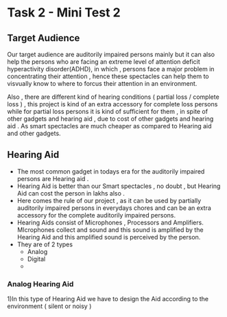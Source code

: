# Task 2 - Mini Test 2
## Target Audience

Our target audience are auditorily impaired persons mainly but it can also help the persons who are facing an extreme level of attention deficit hyperactivity disorder(ADHD), in which , persons face a major problem in concentrating their attention , hence these spectacles can help them to visvually know to where to forcus their attention in an environment.

Also , there are different kind of hearing conditions ( partial loss / complete loss ) , this project is kind of an extra accessory for complete loss persons while for partial loss persons it is kind of sufficient for them , in spite of other gadgets and hearing aid , due to cost of other gadgets and hearing aid . As smart spectacles are much cheaper as compared to Hearing aid and other gadgets.

## Hearing Aid 

- The most common gadget in todays era for the auditorily impaired persons are Hearing aid .
- Hearing Aid is better than our Smart spectacles , no doubt , but Hearing Aid can cost the person in lakhs also .
- Here comes the rule of our project , as it can be used by partially auditorily impaired persons in everydays chores and can be an extra accessory for the complete auditorily impaired persons.
- Hearing Aids consist of Microphones , Processors and Amplifiers. MIcrophones collect and sound and this sound is amplified by the Hearing Aid and this amplified sound is perceived by the person.
- They are of 2 types 
    - Analog 
    - Digital
    - 
### Analog Hearing Aid 

1)In this type of Hearing Aid we have to design the Aid according to the environment ( silent or noisy )




